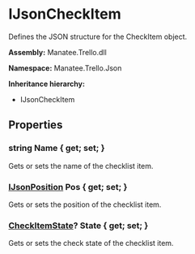 # IJsonCheckItem

Defines the JSON structure for the CheckItem object.

**Assembly:** Manatee.Trello.dll

**Namespace:** Manatee.Trello.Json

**Inheritance hierarchy:**

- IJsonCheckItem

## Properties

### string Name { get; set; }

Gets or sets the name of the checklist item.

### [IJsonPosition](IJsonPosition#ijsonposition) Pos { get; set; }

Gets or sets the position of the checklist item.

### [CheckItemState](CheckItemState#checkitemstate)? State { get; set; }

Gets or sets the check state of the checklist item.

